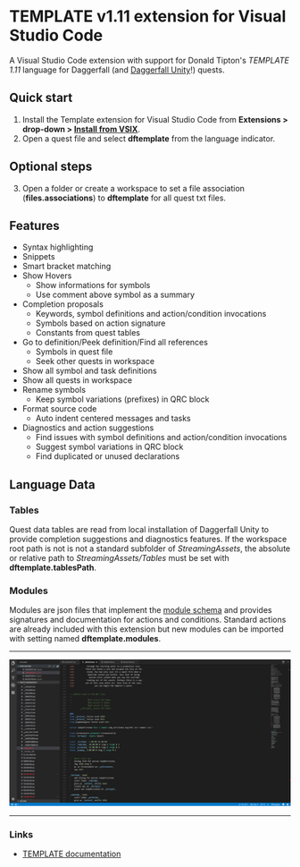 # TEMPLATE v1.11 extension for Visual Studio Code

A Visual Studio Code extension with support for Donald Tipton's _TEMPLATE 1.11_ language for Daggerfall (and [Daggerfall Unity](https://github.com/Interkarma/daggerfall-unity)!) quests.

## Quick start

1. Install the Template extension for Visual Studio Code from **Extensions > drop-down > [Install from VSIX](https://code.visualstudio.com/docs/editor/extension-gallery#_install-from-a-vsix)**.
2. Open a quest file and select **dftemplate** from the language indicator.

## Optional steps

3. Open a folder or create a workspace to set a file association (**files.associations**) to **dftemplate** for all quest txt files.

## Features

* Syntax highlighting
* Snippets
* Smart bracket matching
* Show Hovers
    + Show informations for symbols
    + Use comment above symbol as a summary
* Completion proposals
    + Keywords, symbol definitions and action/condition invocations
    + Symbols based on action signature
    + Constants from quest tables
* Go to definition/Peek definition/Find all references
    + Symbols in quest file
    + Seek other quests in workspace
* Show all symbol and task definitions
* Show all quests in workspace
* Rename symbols
    + Keep symbol variations (prefixes) in QRC block
* Format source code
    + Auto indent centered messages and tasks
* Diagnostics and action suggestions
    + Find issues with symbol definitions and action/condition invocations
    + Suggest symbol variations in QRC block
    + Find duplicated or unused declarations

## Language Data

### Tables

Quest data tables are read from local installation of Daggerfall Unity to provide completion suggestions and diagnostics features. If the workspace root path is not is not a standard subfolder of _StreamingAssets_, the absolute or relative path to _StreamingAssets/Tables_ must be set with **dftemplate.tablesPath**.

### Modules

Modules are json files that implement the [module schema](schemas/module.json) and provides signatures and documentation for actions and conditions.
Standard actions are already included with this extension but new modules can be imported with setting named **dftemplate.modules**.

-----------------------------------------------------------------------------------------------------------

![Brisiens](images/brisien.png)

-----------------------------------------------------------------------------------------------------------

### Links

* [TEMPLATE documentation](http://www.dfworkshop.net/static_files/questing-source-docs.html)
